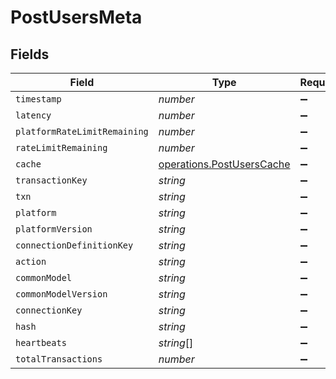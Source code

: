 # PostUsersMeta


## Fields

| Field                                                                  | Type                                                                   | Required                                                               | Description                                                            |
| ---------------------------------------------------------------------- | ---------------------------------------------------------------------- | ---------------------------------------------------------------------- | ---------------------------------------------------------------------- |
| `timestamp`                                                            | *number*                                                               | :heavy_minus_sign:                                                     | N/A                                                                    |
| `latency`                                                              | *number*                                                               | :heavy_minus_sign:                                                     | N/A                                                                    |
| `platformRateLimitRemaining`                                           | *number*                                                               | :heavy_minus_sign:                                                     | N/A                                                                    |
| `rateLimitRemaining`                                                   | *number*                                                               | :heavy_minus_sign:                                                     | N/A                                                                    |
| `cache`                                                                | [operations.PostUsersCache](../../models/operations/postuserscache.md) | :heavy_minus_sign:                                                     | N/A                                                                    |
| `transactionKey`                                                       | *string*                                                               | :heavy_minus_sign:                                                     | N/A                                                                    |
| `txn`                                                                  | *string*                                                               | :heavy_minus_sign:                                                     | N/A                                                                    |
| `platform`                                                             | *string*                                                               | :heavy_minus_sign:                                                     | N/A                                                                    |
| `platformVersion`                                                      | *string*                                                               | :heavy_minus_sign:                                                     | N/A                                                                    |
| `connectionDefinitionKey`                                              | *string*                                                               | :heavy_minus_sign:                                                     | N/A                                                                    |
| `action`                                                               | *string*                                                               | :heavy_minus_sign:                                                     | N/A                                                                    |
| `commonModel`                                                          | *string*                                                               | :heavy_minus_sign:                                                     | N/A                                                                    |
| `commonModelVersion`                                                   | *string*                                                               | :heavy_minus_sign:                                                     | N/A                                                                    |
| `connectionKey`                                                        | *string*                                                               | :heavy_minus_sign:                                                     | N/A                                                                    |
| `hash`                                                                 | *string*                                                               | :heavy_minus_sign:                                                     | N/A                                                                    |
| `heartbeats`                                                           | *string*[]                                                             | :heavy_minus_sign:                                                     | N/A                                                                    |
| `totalTransactions`                                                    | *number*                                                               | :heavy_minus_sign:                                                     | N/A                                                                    |